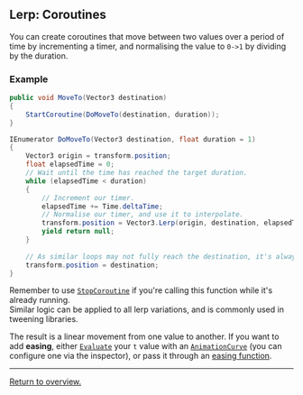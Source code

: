 ## Lerp: Coroutines

You can create coroutines that move between two values over a period of time by incrementing a timer, and normalising the value to `0->1` by dividing by the duration.

### Example

```csharp
public void MoveTo(Vector3 destination)
{
    StartCoroutine(DoMoveTo(destination, duration));
}

IEnumerator DoMoveTo(Vector3 destination, float duration = 1)
{
    Vector3 origin = transform.position;
    float elapsedTime = 0;
    // Wait until the time has reached the target duration.
    while (elapsedTime < duration)
    {
        // Increment our timer.
        elapsedTime += Time.deltaTime;
        // Normalise our timer, and use it to interpolate.
        transform.position = Vector3.Lerp(origin, destination, elapsedTime / duration);
        yield return null;
    }
    
    // As similar loops may not fully reach the destination, it's always worth setting it after the loop.
    transform.position = destination;
}
```

Remember to use [`StopCoroutine`](../Coroutines/StopCoroutine.md) if you're calling this function while it's already running.  
Similar logic can be applied to all lerp variations, and is commonly used in tweening libraries.

The result is a linear movement from one value to another. If you want to add **easing**, either [`Evaluate`](https://docs.unity3d.com/ScriptReference/AnimationCurve.Evaluate.html) your `t` value with an [`AnimationCurve`](https://docs.unity3d.com/ScriptReference/AnimationCurve.html) (you can configure one via the inspector), or pass it through an [easing function](https://easings.net).

---  
[Return to overview.](Overview.md)
